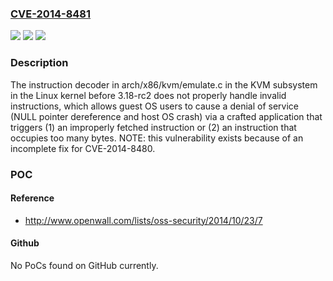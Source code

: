 ### [CVE-2014-8481](https://cve.mitre.org/cgi-bin/cvename.cgi?name=CVE-2014-8481)
![](https://img.shields.io/static/v1?label=Product&message=n%2Fa&color=blue)
![](https://img.shields.io/static/v1?label=Version&message=n%2Fa&color=blue)
![](https://img.shields.io/static/v1?label=Vulnerability&message=n%2Fa&color=brighgreen)

### Description

The instruction decoder in arch/x86/kvm/emulate.c in the KVM subsystem in the Linux kernel before 3.18-rc2 does not properly handle invalid instructions, which allows guest OS users to cause a denial of service (NULL pointer dereference and host OS crash) via a crafted application that triggers (1) an improperly fetched instruction or (2) an instruction that occupies too many bytes.  NOTE: this vulnerability exists because of an incomplete fix for CVE-2014-8480.

### POC

#### Reference
- http://www.openwall.com/lists/oss-security/2014/10/23/7

#### Github
No PoCs found on GitHub currently.

